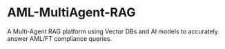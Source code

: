 # AML-MultiAgent-RAG
A Multi-Agent RAG platform using Vector DBs and AI models to accurately answer AML/FT compliance queries.
